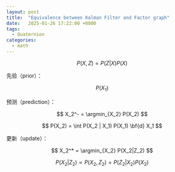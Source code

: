 ```yaml
---
layout: post
title:  "Equivalence between Kalman Filter and Factor graph"
date:   2025-01-26 17:22:00 +0800
tags: 
  - Quaternion
categories:
  - math
---
```


$$
P(X,Z) = P(Z|X)P(X)
$$

先验（prior）：

$$
P(X_1)
$$

预测（prediction）：

$$
X_2^- = \argmin_{X_2} P(X_2)
$$

$$
P(X_2) = \int P(X_2 | X_1) P(X_1) \bf{d} X_1
$$

更新（update）：

$$
X_2^* = \argmin_{X_2} P(X_2|Z_2)
$$

$$
P(X_2 | Z_2) \propto P(X_2, Z_2) = P(Z_2 | X_2) P(X_2)
$$


